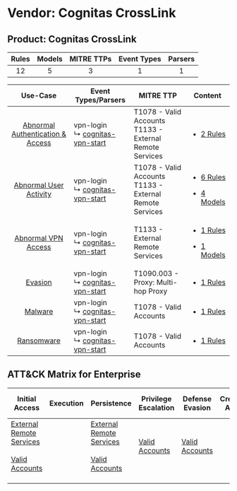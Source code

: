 Vendor: Cognitas CrossLink
==========================
Product: Cognitas CrossLink
---------------------------
| Rules | Models | MITRE TTPs | Event Types | Parsers |
|:-----:|:------:|:----------:|:-----------:|:-------:|
|  12   |   5    |     3      |      1      |    1    |

|                                           Use-Case                                           | Event Types/Parsers                                                                    | MITRE TTP                                                      | Content                                                                                                                                 |
|:--------------------------------------------------------------------------------------------:| -------------------------------------------------------------------------------------- | -------------------------------------------------------------- | --------------------------------------------------------------------------------------------------------------------------------------- |
| [Abnormal Authentication & Access](../../../UseCases/uc_abnormal_authentication_&_access.md) |  vpn-login<br> ↳ [cognitas-vpn-start](Parsers/parserContent_cognitas-vpn-start.md)<br> | T1078 - Valid Accounts<br>T1133 - External Remote Services<br> | [<ul><li>2 Rules</li></ul>](Rules_Models/r_m_cognitas_crosslink_cognitas_crosslink_Abnormal_Authentication_&_Access.md)                 |
|           [Abnormal User Activity](../../../UseCases/uc_abnormal_user_activity.md)           |  vpn-login<br> ↳ [cognitas-vpn-start](Parsers/parserContent_cognitas-vpn-start.md)<br> | T1078 - Valid Accounts<br>T1133 - External Remote Services<br> | [<ul><li>6 Rules</li></ul><ul><li>4 Models</li></ul>](Rules_Models/r_m_cognitas_crosslink_cognitas_crosslink_Abnormal_User_Activity.md) |
|              [Abnormal VPN Access](../../../UseCases/uc_abnormal_vpn_access.md)              |  vpn-login<br> ↳ [cognitas-vpn-start](Parsers/parserContent_cognitas-vpn-start.md)<br> | T1133 - External Remote Services<br>                           | [<ul><li>1 Rules</li></ul><ul><li>1 Models</li></ul>](Rules_Models/r_m_cognitas_crosslink_cognitas_crosslink_Abnormal_VPN_Access.md)    |
|                          [Evasion](../../../UseCases/uc_evasion.md)                          |  vpn-login<br> ↳ [cognitas-vpn-start](Parsers/parserContent_cognitas-vpn-start.md)<br> | T1090.003 - Proxy: Multi-hop Proxy<br>                         | [<ul><li>1 Rules</li></ul>](Rules_Models/r_m_cognitas_crosslink_cognitas_crosslink_Evasion.md)                                          |
|                          [Malware](../../../UseCases/uc_malware.md)                          |  vpn-login<br> ↳ [cognitas-vpn-start](Parsers/parserContent_cognitas-vpn-start.md)<br> | T1078 - Valid Accounts<br>                                     | [<ul><li>1 Rules</li></ul>](Rules_Models/r_m_cognitas_crosslink_cognitas_crosslink_Malware.md)                                          |
|                       [Ransomware](../../../UseCases/uc_ransomware.md)                       |  vpn-login<br> ↳ [cognitas-vpn-start](Parsers/parserContent_cognitas-vpn-start.md)<br> | T1078 - Valid Accounts<br>                                     | [<ul><li>1 Rules</li></ul>](Rules_Models/r_m_cognitas_crosslink_cognitas_crosslink_Ransomware.md)                                       |

ATT&CK Matrix for Enterprise
----------------------------
| Initial Access                                                                                                                                   | Execution | Persistence                                                                                                                                      | Privilege Escalation                                                | Defense Evasion                                                     | Credential Access | Discovery | Lateral Movement | Collection | Command and Control                                                                                                                       | Exfiltration | Impact |
| ------------------------------------------------------------------------------------------------------------------------------------------------ | --------- | ------------------------------------------------------------------------------------------------------------------------------------------------ | ------------------------------------------------------------------- | ------------------------------------------------------------------- | ----------------- | --------- | ---------------- | ---------- | ----------------------------------------------------------------------------------------------------------------------------------------- | ------------ | ------ |
| [External Remote Services](https://attack.mitre.org/techniques/T1133)<br><br>[Valid Accounts](https://attack.mitre.org/techniques/T1078)<br><br> |           | [External Remote Services](https://attack.mitre.org/techniques/T1133)<br><br>[Valid Accounts](https://attack.mitre.org/techniques/T1078)<br><br> | [Valid Accounts](https://attack.mitre.org/techniques/T1078)<br><br> | [Valid Accounts](https://attack.mitre.org/techniques/T1078)<br><br> |                   |           |                  |            | [Proxy: Multi-hop Proxy](https://attack.mitre.org/techniques/T1090/003)<br><br>[Proxy](https://attack.mitre.org/techniques/T1090)<br><br> |              |        |